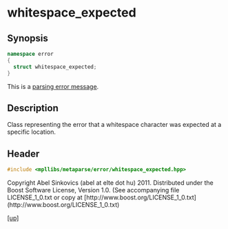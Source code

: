 # whitespace_expected

## Synopsis

```cpp
namespace error
{
  struct whitespace_expected;
}
```

This is a [parsing error message](parsing_error_message.html).

## Description

Class representing the error that a whitespace character was expected at a
specific location.

## Header

```cpp
#include <mpllibs/metaparse/error/whitespace_expected.hpp>
```

<p class="copyright">
Copyright Abel Sinkovics (abel at elte dot hu) 2011.
Distributed under the Boost Software License, Version 1.0.
(See accompanying file LICENSE_1_0.txt or copy at
[http://www.boost.org/LICENSE_1_0.txt](http://www.boost.org/LICENSE_1_0.txt)
</p>

[[up]](reference.html)

